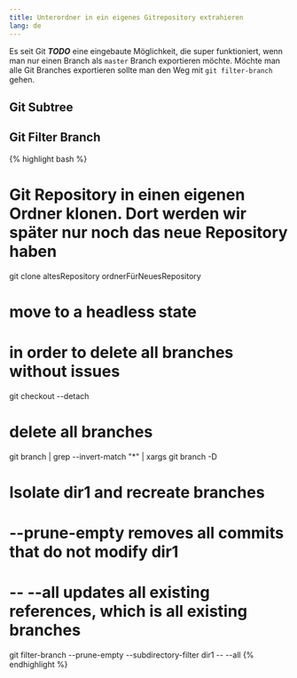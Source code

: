 ```yaml
---
title: Unterordner in ein eigenes Gitrepository extrahieren
lang: de
---
```


Es seit Git ***TODO*** eine eingebaute Möglichkeit, die super funktioniert, wenn man nur einen Branch als `master` Branch exportieren möchte. Möchte man alle Git Branches exportieren sollte man den Weg mit `git filter-branch` gehen.

## Git Subtree

## Git Filter Branch

{% highlight bash %}
# Git Repository in einen eigenen Ordner klonen. Dort werden wir später nur noch das neue Repository haben
git clone altesRepository ordnerFürNeuesRepository

# move to a headless state
# in order to delete all branches without issues
git checkout --detach

# delete all branches
git branch | grep --invert-match "*" | xargs git branch -D

# Isolate dir1 and recreate branches
# --prune-empty removes all commits that do not modify dir1
# -- --all updates all existing references, which is all existing branches
git filter-branch --prune-empty --subdirectory-filter dir1 -- --all
{% endhighlight %}
